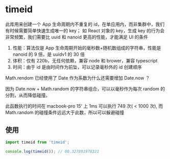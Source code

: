 # timeid

此库用来创建一个 App 生命周期内不重复的 id，在单应用内，而非集群中，我们有时候需要简单快速生成唯一的 key；
如 React 对象的 key，生成 key 的行为会非常频繁，我们需要比 uuid 和 nanoid 更高的性能，才能满足 UI 的条件

1. 性能：算法仅是 App 生命周期开始的毫秒数+随机数组成的字符串，性能是 nanoid 的 9 倍，是 uuidv1 的 30 倍
2. 体积：仅有 220b，无任何依赖，兼容 node 和 brower，兼容 typescript
3. 时间：由于 id 是由时间作为前坠，可以记录毫秒外的 id 创建顺序

Math.rendom 已经使用了 Date 作为系数为什么还需要增加 Date.now ？

因为 Date.now + Math.random 的字符串组合，可以以毫秒作为每次 random 的分割，从而降低碰撞。

此函数执行的时间在 macbook-pro 15‘ 上 1ms 可以执行 749 次( < 1000 次), 而 Math.random 的碰撞条件远远大于此数，所以可以躲避碰撞

## 使用

```ts
import timeid from 'timeid';

console.log(timeid()); // 00.327891978321
```
